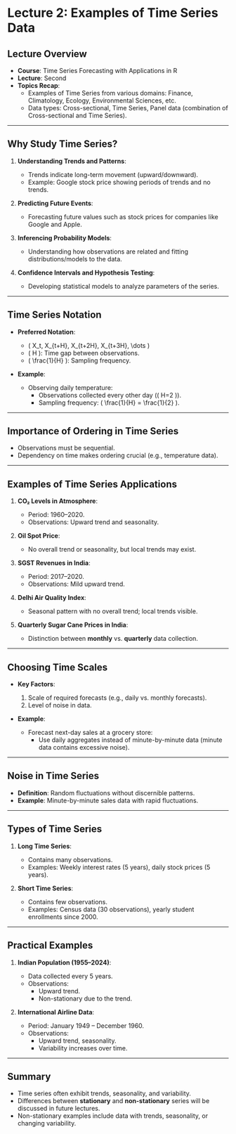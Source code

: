 # Lecture 2: Examples of Time Series Data

## Lecture Overview
- **Course**: Time Series Forecasting with Applications in R
- **Lecture**: Second
- **Topics Recap**: 
  - Examples of Time Series from various domains: Finance, Climatology, Ecology, Environmental Sciences, etc.
  - Data types: Cross-sectional, Time Series, Panel data (combination of Cross-sectional and Time Series).

---

## Why Study Time Series?
1. **Understanding Trends and Patterns**:
   - Trends indicate long-term movement (upward/downward).
   - Example: Google stock price showing periods of trends and no trends.

2. **Predicting Future Events**:
   - Forecasting future values such as stock prices for companies like Google and Apple.

3. **Inferencing Probability Models**:
   - Understanding how observations are related and fitting distributions/models to the data.

4. **Confidence Intervals and Hypothesis Testing**:
   - Developing statistical models to analyze parameters of the series.

---

## Time Series Notation
- **Preferred Notation**:
  - \( X_t, X_{t+H}, X_{t+2H}, X_{t+3H}, \dots \)
  - \( H \): Time gap between observations.
  - \( \frac{1}{H} \): Sampling frequency.

- **Example**:
  - Observing daily temperature:
    - Observations collected every other day (\( H=2 \)).
    - Sampling frequency: \( \frac{1}{H} = \frac{1}{2} \).

---

## Importance of Ordering in Time Series
- Observations must be sequential.
- Dependency on time makes ordering crucial (e.g., temperature data).

---

## Examples of Time Series Applications
1. **CO₂ Levels in Atmosphere**:
   - Period: 1960–2020.
   - Observations: Upward trend and seasonality.

2. **Oil Spot Price**:
   - No overall trend or seasonality, but local trends may exist.

3. **SGST Revenues in India**:
   - Period: 2017–2020.
   - Observations: Mild upward trend.

4. **Delhi Air Quality Index**:
   - Seasonal pattern with no overall trend; local trends visible.

5. **Quarterly Sugar Cane Prices in India**:
   - Distinction between **monthly** vs. **quarterly** data collection.

---

## Choosing Time Scales
- **Key Factors**:
  1. Scale of required forecasts (e.g., daily vs. monthly forecasts).
  2. Level of noise in data.

- **Example**:
  - Forecast next-day sales at a grocery store:
    - Use daily aggregates instead of minute-by-minute data (minute data contains excessive noise).

---

## Noise in Time Series
- **Definition**: Random fluctuations without discernible patterns.
- **Example**: Minute-by-minute sales data with rapid fluctuations.

---

## Types of Time Series
1. **Long Time Series**:
   - Contains many observations.
   - Examples: Weekly interest rates (5 years), daily stock prices (5 years).

2. **Short Time Series**:
   - Contains few observations.
   - Examples: Census data (30 observations), yearly student enrollments since 2000.

---

## Practical Examples
1. **Indian Population (1955–2024)**:
   - Data collected every 5 years.
   - Observations:
     - Upward trend.
     - Non-stationary due to the trend.

2. **International Airline Data**:
   - Period: January 1949 – December 1960.
   - Observations:
     - Upward trend, seasonality.
     - Variability increases over time.

---

## Summary
- Time series often exhibit trends, seasonality, and variability.
- Differences between **stationary** and **non-stationary** series will be discussed in future lectures.
- Non-stationary examples include data with trends, seasonality, or changing variability.
